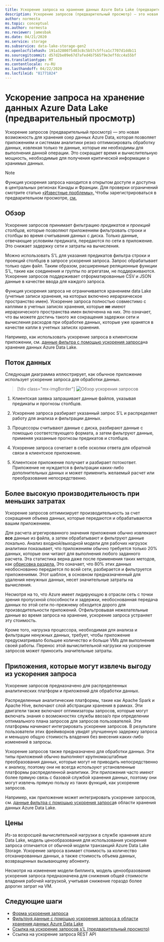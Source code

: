 ```yaml
---
title: Ускорение запроса на хранение данных Azure Data Lake (предварительный просмотр)
description: Ускорение запросов (предварительный просмотр) — это новая возможность для хранения озер данных Azure Data, которая позволяет приложениям и системам аналитики резко оптимизировать обработку данных путем извлечения только данных, необходимых для обработки.
author: normesta
ms.topic: conceptual
ms.author: normesta
ms.reviewer: jamesbak
ms.date: 04/21/2020
ms.service: storage
ms.subservice: data-lake-storage-gen2
ms.openlocfilehash: 191a3280075403c8c5b57c5ffca1c7707d1ddb11
ms.sourcegitcommit: d57d2be09e67d7afed4b7565f9e3effdcc4a55bf
ms.translationtype: MT
ms.contentlocale: ru-RU
ms.lasthandoff: 04/22/2020
ms.locfileid: "81771824"
---
```

# <a name="azure-data-lake-storage-query-acceleration-preview"></a>Ускорение запроса на хранение данных Azure Data Lake (предварительный просмотр)

Ускорение запросов (предварительный просмотр) — это новая возможность для хранения озер данных Azure Data, которая позволяет приложениям и системам аналитики резко оптимизировать обработку данных, извлекая только те данные, которые им необходимы для выполнения данной операции. Это сокращает время и вычислительную мощность, необходимые для получения критической информации о хранимых данных.

> [!NOTE]
> Функция ускорения запроса находится в открытом доступе и доступна в центральных регионах Канады и Франции. Для проверки ограничений смотрите статью [«Известные проблемы».](data-lake-storage-known-issues.md) Чтобы зарегистрироваться в предварительном просмотре, [см.](https://aka.ms/adls/qa-preview-signup)  

## <a name="overview"></a>Обзор

Ускорение запросов принимает фильтрацию *предикатов* и *проекций столбцов,* которые позволяют приложениям фильтровать строки и столбцы во время считывания данных с диска. Только данные, отвечающие условиям предиката, передаются по сети в приложение. Это снижает задержку сети и затраты на вычисления.  

Можно использовать S'L для указания предикатов фильтра строки и проекций столбцов в запросе ускорения запроса. Запрос обрабатывает только один файл. Таким образом, расширенные реляционные функции S'L, такие как соединения и группы по агрегатам, не поддерживаются. Ускорение запросов поддерживает отформатированные CSV и JSON данные в качестве ввода для каждого запроса.

Функция ускорения запроса не ограничивается хранением data Lake (учетные записи хранения, на которых включено иерархическое пространство имен). Ускорение запроса полностью совместимо с каплями в учетных записях хранения, которые **не** имеют иерархического пространства имен включенна на них. Это означает, что вы можете достичь такого же сокращения задержки сети и вычисления расходов при обработке данных, которые уже хранятся в качестве капли в учетных записях хранения.

Например, как использовать ускорение запроса в клиентском приложении, см. [данные фильтра с помощью ускорения запроса](data-lake-storage-query-acceleration-how-to.md)на хранение данных Azure Data Lake.

## <a name="data-flow"></a>Поток данных

Следующая диаграмма иллюстрирует, как обычное приложение использует ускорение запроса для обработки данных.

> [!div class="mx-imgBorder"]
> ![Обзор ускорения запросов](./media/data-lake-storage-query-acceleration/query-acceleration.png)

1. Клиентская заявка запрашивает данные файлов, указывая предикаты и прогнозы столбцов.

2. Ускорение запроса разбирает указанный запрос S'L и распределяет работу для анализа и фильтрации данных.

3. Процессоры считывают данные с диска, разбирают данные с помощью соответствующего формата, а затем фильтруют данные, применяя указанные прогнозы предикатов и столбцов.

4. Ускорение запроса сочетает в себе осколки ответа для обратной связи в клиентское приложение.

5. Клиентское приложение получает и разбирает потокответ. Приложение не нуждается в фильтрации каких-либо дополнительных данных и может применить желаемый расчет или преобразование непосредственно.

## <a name="better-performance-at-a-lower-cost"></a>Более высокую производительность при меньших затратах

Ускорение запросов оптимизирует производительность за счет сокращения объема данных, которые передаются и обрабатываются вашим приложением.

Для расчета агрегированного значения приложения обычно извлекают **все** данные из файла, а затем обрабатывают и фильтруют данные локально. Анализ входной/выходной модели для рабочих нагрузок аналитики показывает, что приложениям обычно требуется только 20% данных, которые они читают для выполнения любого заданного расчета. Эта статистика верна даже после применения таких методов, как [обрисовка раздела.](https://docs.microsoft.com/azure/hdinsight/hdinsight-hadoop-optimize-hive-query#hive-partitioning) Это означает, что 80% этих данных необоснованно передается по всей сети, разбирается и фильтруется приложениями. Этот шаблон, в основном предназначенный для удаления ненужных данных, несет значительные затраты на вычисления.  

Несмотря на то, что Azure имеет лидирующую в отрасли сеть с точки зрения пропускной способности и задержки, необоснованная передача данных по этой сети по-прежнему обходится дорого для производительности приложений. Отфильтровывая нежелательные данные во время запроса на хранение, ускорение запроса устраняет эту стоимость.

Кроме того, нагрузка процессора, необходимая для анализа и фильтрации ненужных данных, требует, чтобы приложение предусматривало большее количество и больше VMs для выполнения своей работы. Перенос этой вычислительной нагрузки на ускорение запросов может приносить значительные затраты.

## <a name="applications-that-can-benefit-from-query-acceleration"></a>Приложения, которые могут извлечь выгоду из ускорения запроса

Ускорение запросов предназначено для распределенных аналитических платформ и приложений для обработки данных. 

Распределенные аналитические платформы, такие как Apache Spark и Apache Hive, включают слой абстракции хранения в рамках. Эти двигатели также включают оптимизаторы запросов, которые могут включать знания о возможностях службы ввоза/о при определении оптимального плана запросов для запросов пользователей. Эти платформы начинают интегрировать ускорение запросов. В результате пользователи этих фреймворков увидят улучшенную задержку запроса и меньшую общую стоимость владения без внесения каких-либо изменений в запросы. 

Ускорение запросов также предназначено для обработки данных. Эти типы приложений обычно выполняют крупномасштабные преобразования данных, которые могут не приводить непосредственно к анализу, поэтому они не всегда используют установленные платформы распределенной аналитики. Эти приложения часто имеют более прямую связь с базовой службой хранения данных, поэтому они могут извлечь прямую пользу из таких функций, как ускорение запросов. 

Например, как приложение может интегрировать ускорение запросов, см. [данные фильтра с помощью ускорения запроса](data-lake-storage-query-acceleration-how-to.md)в области хранения данных Azure Data Lake.

## <a name="pricing"></a>Цены

Из-за возросшей вычислительной нагрузки в службе хранения azure Data Lake, модель ценообразования для использования ускорения запроса отличается от обычной модели транзакций Azure Data Lake Storage. Ускорение запроса взимает стоимость за количество отсканированных данных, а также стоимость объема данных, возвращенных вызывающему абоненту.

Несмотря на изменение модели биллинга, модель ценообразования ускорения запроса предназначена для снижения общей стоимости владения рабочей нагрузкой, учитывая снижение гораздо более дорогих затрат на VM.

## <a name="next-steps"></a>Следующие шаги

- [Форма ускорения запроса](https://aka.ms/adls/qa-preview-signup)    
- [Фильтруя данные с помощью ускорения запроса в области хранения данных Azure Data Lake](data-lake-storage-query-acceleration-how-to.md)
- [Ссылка на ускорение запросов s'L (предварительный просмотр)](query-acceleration-sql-reference.md)
- Ссылка на ускорение запроса REST API



